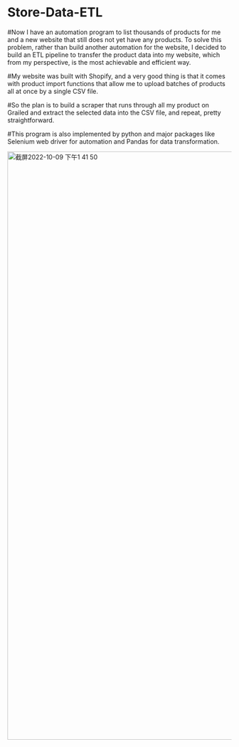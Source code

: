 # Store-Data-ETL


#Now I have an automation program to list thousands of products for me and a new website that still does not yet have any products. To solve this problem, rather than build another automation for the website, I decided to build an ETL pipeline to transfer the product data into my website, which from my perspective, is the most achievable and efficient way. 

#My website was built with Shopify, and a very good thing is that it comes with product import functions that allow me to upload batches of products all at once by a single CSV file.

#So the plan is to build a scraper that runs through all my product on Grailed and extract the selected data into the CSV file, and repeat, pretty straightforward.

#This program is also implemented by python and major packages like Selenium web driver for automation and Pandas for data transformation. 


<img width="1323" alt="截屏2022-10-09 下午1 41 50" src="https://user-images.githubusercontent.com/105625141/194774015-cb0956d6-3639-47f1-832b-e5a7fb347c7b.png">
